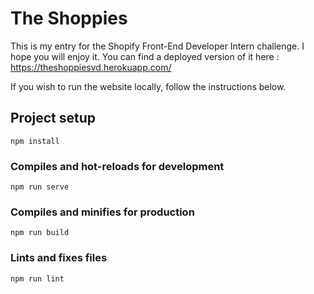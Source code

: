 # The Shoppies

This is my entry for the Shopify Front-End Developer Intern challenge. I hope you will enjoy it. 
You can find a deployed version of it here : https://theshoppiesvd.herokuapp.com/ 


If you wish to run the website locally, follow the instructions below. 
## Project setup
```
npm install
```

### Compiles and hot-reloads for development
```
npm run serve
```

### Compiles and minifies for production
```
npm run build
```

### Lints and fixes files
```
npm run lint
```

